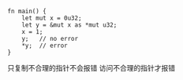 ```
fn main() {
    let mut x = 0u32;
    let y = &mut x as *mut u32;
    x = 1;
    y;   // no error
    *y;  // error
}
```

只复制不合理的指针不会报错
访问不合理的指针才报错

